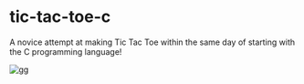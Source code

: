 # tic-tac-toe-c
A novice attempt at making Tic Tac Toe within the same day of starting with the C programming language!

![gg](https://user-images.githubusercontent.com/77634274/173293079-294ee17c-521f-4124-8025-f6b6bce9c185.png)

